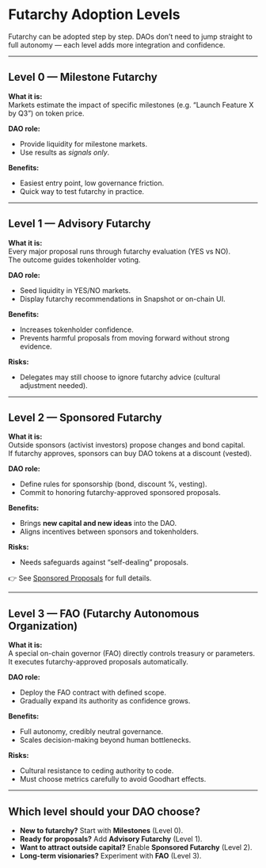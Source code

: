 # Futarchy Adoption Levels

Futarchy can be adopted step by step. DAOs don’t need to jump straight to full autonomy — each level adds more integration and confidence.

---

## Level 0 — Milestone Futarchy

**What it is:**  
Markets estimate the impact of specific milestones (e.g. “Launch Feature X by Q3”) on token price.

**DAO role:**  
- Provide liquidity for milestone markets.  
- Use results as *signals only*.  

**Benefits:**  
- Easiest entry point, low governance friction.  
- Quick way to test futarchy in practice.

---

## Level 1 — Advisory Futarchy

**What it is:**  
Every major proposal runs through futarchy evaluation (YES vs NO).  
The outcome guides tokenholder voting.

**DAO role:**  
- Seed liquidity in YES/NO markets.  
- Display futarchy recommendations in Snapshot or on-chain UI.

**Benefits:**  
- Increases tokenholder confidence.  
- Prevents harmful proposals from moving forward without strong evidence.  

**Risks:**  
- Delegates may still choose to ignore futarchy advice (cultural adjustment needed).

---

## Level 2 — Sponsored Futarchy

**What it is:**  
Outside sponsors (activist investors) propose changes and bond capital.  
If futarchy approves, sponsors can buy DAO tokens at a discount (vested).

**DAO role:**  
- Define rules for sponsorship (bond, discount %, vesting).  
- Commit to honoring futarchy-approved sponsored proposals.  

**Benefits:**  
- Brings **new capital and new ideas** into the DAO.  
- Aligns incentives between sponsors and tokenholders.  

**Risks:**  
- Needs safeguards against “self-dealing” proposals.  

👉 See [Sponsored Proposals](./sponsorship.md) for full details.

---

## Level 3 — FAO (Futarchy Autonomous Organization)

**What it is:**  
A special on-chain governor (FAO) directly controls treasury or parameters.  
It executes futarchy-approved proposals automatically.

**DAO role:**  
- Deploy the FAO contract with defined scope.  
- Gradually expand its authority as confidence grows.

**Benefits:**  
- Full autonomy, credibly neutral governance.  
- Scales decision-making beyond human bottlenecks.

**Risks:**  
- Cultural resistance to ceding authority to code.  
- Must choose metrics carefully to avoid Goodhart effects.

---

## Which level should your DAO choose?

- **New to futarchy?** Start with **Milestones** (Level 0).  
- **Ready for proposals?** Add **Advisory Futarchy** (Level 1).  
- **Want to attract outside capital?** Enable **Sponsored Futarchy** (Level 2).  
- **Long-term visionaries?** Experiment with **FAO** (Level 3).

